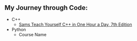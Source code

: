 ## My Journey through Code:

* C++
  * [Sams Teach Yourself C++ in One Hour a Day, 7th Edition](https://github.com/mccrudd3n/OpenSource-Practise/tree/master/c%2B%2B/Sams_Teach_Yourself_C%2B%2B_in_One_Hour_a_Day)
* Python
  * Course Name 
        
